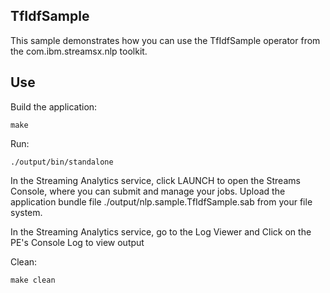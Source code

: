 ## TfIdfSample

This sample demonstrates how you can use the TfIdfSample operator from the com.ibm.streamsx.nlp toolkit.

## Use

Build the application:

`make`

Run:

`./output/bin/standalone`

In the Streaming Analytics service, click LAUNCH to open the Streams Console, where you can submit and manage your jobs.
Upload the application bundle file ./output/nlp.sample.TfIdfSample.sab from your file system.

In the Streaming Analytics service, go to the Log Viewer and Click on the PE's Console Log to view output

Clean:

`make clean`
